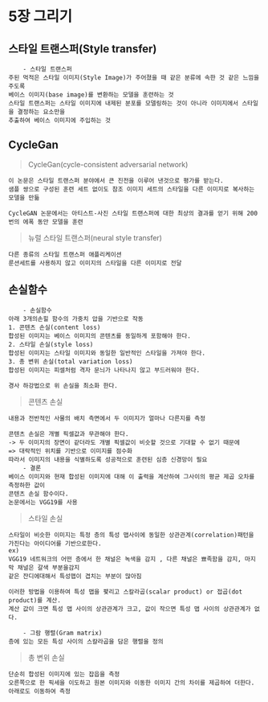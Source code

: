 # 5장 그리기

## 스타일 트랜스퍼(Style transfer)
```
    - 스타일 트랜스퍼
주된 먹적은 스타일 이미지(Style Image)가 주어졌을 때 같은 분류에 속한 것 같은 느낌을 주도록
베이스 이미지(base image)를 변환하는 모델을 훈련하는 것
스타일 트랜스퍼는 스타일 이미지에 내제된 분포를 모델링하는 것이 아니라 이미지에서 스타일을 결정하는 요소만을 
추출하여 베이스 이미지에 주입하는 것
```

## CycleGan

> CycleGan(cycle-consistent adversarial network)

```
이 논문은 스타일 트랜스퍼 분야에서 큰 진전을 이루어 낸것으로 평가를 받는다.
샘플 쌍으로 구성된 훈련 세트 없이도 참조 이미지 세트의 스타일을 다른 이미지로 복사하는 모델을 만듦

CycleGAN 논문에서는 아티스트-사진 스타일 트랜스퍼에 대한 최상의 결과를 얻기 위해 200번의 에폭 동안 모델을 훈련
```

> 뉴럴 스타일 트랜스퍼(neural style transfer)

```
다른 종류의 스타일 트랜스퍼 애플리케이션
룬션세트를 사용하지 않고 이미지의 스타일을 다른 이미지로 전달
```

## 손실함수

```
    - 손실함수
아래 3개의손힐 함수의 가중치 압을 기반으로 작동
1. 콘텐츠 손실(content loss)
합성된 이미지는 베이스 이미지의 콘텐츠를 동일하게 포함해야 한다.
2. 스타일 손실(style loss)
합성된 이미지는 스타일 이미지와 동일한 일반적인 스타일을 가져야 한다.
3. 총 변위 손실(total variation loss)
합성된 이미지는 피셀처럼 격자 문늬가 나타나지 않고 부드러워야 한다.

경사 하강법으로 위 손실을 최소화 한다.
```

> 콘텐츠 손실

```
내용과 전반적인 사물의 배치 측면에서 두 이미지가 얼마나 다른지를 측정 

콘텐츠 손실은 개별 픽셀값과 무관해야 한다. 
-> 두 이미지의 장면이 같더라도 개별 픽셀값이 비슷할 것으로 기대할 수 없기 때문에
=> 대락적인 위치를 기반으로 이미지를 점수화
따라서 이미지의 내용을 식별하도록 성공적으로 훈련된 심층 신경망이 필요
    - 결론 
베이스 이미지와 현재 합성된 이미지에 대해 이 출력을 계산하여 그사이의 평균 제곱 오차를 측정하한 값이 
콘텐츠 손실 함수이다.
논문에서는 VGG19를 사용 
```

> 스타일 손실

```
스타일이 비슷한 이미지는 특정 층의 특성 맵사이에 동일한 상관관계(correlation)패턴을 가진다는 아이디어를 기반으로한다.
ex)
VGG19 네트워크의 어떤 층에서 한 채널은 녹색을 감지 , 다른 채널은 뾰족함을 감지, 마지막 채널은 갈색 부분을감지
같은 잔디에대해서 특성맵이 겹치는 부분이 많아짐

이러한 방법을 이용하여 특성 맵을 폋리고 스칼라곱(scalar product) or 접곱(dot product)를 계산.
계산 값이 크면 특성 맵 사이의 상관관계가 크고, 값이 작으면 특성 맵 사이의 상관관계가 없다.
 
    - 그람 행렬(Gram matrix)
층에 있는 모든 특성 사이의 스칼라곱을 담은 행렬을 정의

```

> 총 변위 손실

```
단순히 합성된 이미지에 있는 잡읍을 측정 
오른쪽으로 한 픽세을 이도하고 원본 이미지와 이동한 이미지 간의 차이를 제곱하여 더한다.
아래로도 이동하여 측정
```



















